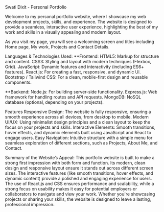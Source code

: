 Swati Dixit - Personal Portfolio

Welcome to my personal portfolio website, where I showcase my web development projects, skills, and experience. The website is designed to provide a seamless, interactive user experience,
highlighting the best of my work and skills in a visually appealing and modern layout.

As you visit my page, you will see a welcoming screen and titles including Home page, My work, Projects and Contact Details.

Languages & Technologies Used:
**Frontend:
HTML5: Markup for structure and content.
CSS3: Styling and layout with modern techniques (Flexbox, Grid).
JavaScript: Dynamic features and interactivity (including ES6+ features).
React.js: For creating a fast, responsive, and dynamic UI.
Bootstrap / Tailwind CSS: For a clean, mobile-first design and reusable components.

**Backend:
Node.js: For building server-side functionality.
Express.js: Web framework for handling routes and API requests.
MongoDB: NoSQL database (optional, depending on your projects).

Features
Responsive Design: The website is fully responsive, ensuring a smooth experience across all devices, from desktop to mobile.
Modern UI/UX: Using minimalist design principles and a clean layout to keep the focus on your projects and skills.
Interactive Elements: Smooth transitions, hover effects, and dynamic elements built using JavaScript and React to engage users.
Easy Navigation: Intuitive structure with a simple menu for seamless exploration of different sections, such as Projects, About Me, and Contact.


Summary of the Website’s Appeal:
This portfolio website is built to make a strong first impression with both form and function. Its modern, clean design and responsive layout ensure it stands out across different screen sizes. The interactive features (like smooth transitions, hover effects, and dynamic content) provide a polished and engaging experience for users. The use of React.js and CSS ensures performance and scalability, while a strong focus on usability makes it easy for potential employers or collaborators to navigate and view your work. Whether you're showcasing projects or sharing your skills, the website is designed to leave a lasting, professional impression.
